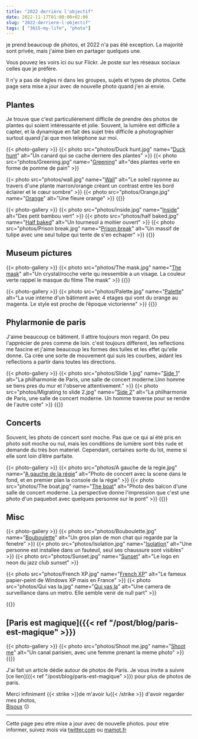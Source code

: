 ```yaml
---
title: "2022 derrière l'objectif"
date: 2022-11-17T01:00:00+02:00
slug: "2022-derriere-l-objectif"
tags: [ "3615-my-life", "photo"]
---
```


je prend beaucoup de photos, et 2022 n'a pas été exception. La majorité sont privée, mais j'aime bien en partager quelques une.

Vous pouvez les voirs ici ou sur Flickr. Je poste sur les réseaux sociaux celles que je préfére. 

Il n'y a pas de règles ni dans les groupes, sujets et types de photos.
Cette page sera mise a jour avec de nouvelle photo quand j'en ai envie.


## Plantes 
Je trouve que c'est particulièrement difficile de prendre des photos de plantes qui soient intéressante et jolie.
Souvent, la lumière est difficile a capter, et la dynamique en fait des sujet très difficile a photographier surtout quand j'ai que mon telephone sur moi.

{{< photo-gallery >}}
{{< photo src="photos/Duck hunt.jpg" name="[Duck hunt](https://www.flickr.com/photos/ztec/52505190808)" alt="Un canard qui se cache derriere des plantes" >}}
{{< photo src="photos/Greening.jpg" name="[Greening](https://www.flickr.com/photos/ztec/52505113115)" alt="des plantes verte en forme de pomme de pain" >}}

{{< photo src="photos/wall.jpg" name="[Wall](https://www.flickr.com/photos/ztec/52504636676)" alt="Le soleil rayonne au travers d'une plante marron/orange créant un contrast entre les bord éclairer et le cœur sombre" >}}
{{< photo src="photos/Orange.jpg" name="[Orange](https://www.flickr.com/photos/ztec/52504746346)" alt="Une fleure orange" >}}
{{</photo-gallery>}}

{{< photo-gallery >}}
{{< photo src="photos/inside.jpg" name="[Inside](https://www.flickr.com/photos/ztec/52504907754)" alt="Des petit bambou vert" >}}
{{< photo src="photos/half baked.jpg" name="[Half baked](https://www.flickr.com/photos/ztec/52505190793)" alt="Un tournesol a moitier ouvert" >}}
{{< photo src="photos/Prison break.jpg" name="[Prison break](https://www.flickr.com/photos/ztec/52504746326)" alt="Un massif de tulipe avec une seul tulipe qui tente de s'en echaper" >}}
{{</photo-gallery>}}


## Museum pictures

{{< photo-gallery >}}
{{< photo src="photos/The mask.jpg" name="[The mask](https://www.flickr.com/photos/ztec/52504148297)" alt="Un crystal/rocche verte qu iressemble a un visage. La couleur verte rappel le masque du filme The mask" >}}
{{</photo-gallery>}}

{{< photo-gallery >}}
{{< photo src="photos/Palette.jpg" name="[Palette](https://www.flickr.com/photos/ztec/52504148307)" alt="La vue interne d'un bâtiment avec 4 etages qui vont du orange au magenta. Le style est proche de l’époque victorienne" >}}
{{</photo-gallery>}}

## Phylarmonie de paris
J'aime beaucoup ce bâtiment. Il attire toujours mon regard. On peu l'apprécier de pres comme de loin. c'est toujours different, les reflections me fascine et j'aime beaucoup les formes des tuiles et les effet qu'elle donne. Ca crée une sorte de mouvement qui suis les courbes, aidant les reflections a partir dans toutes les directions.

{{< photo-gallery >}}
{{< photo src="photos/Slide 1.jpg" name="[Side 1](*https://www.flickr.com/photos/ztec/52504636736)" alt="La philharmonie de Paris, une salle de concert moderne.Unn homme se tiens pres du mur et l'observe attentivement." >}}
{{< photo src="photos/Migrating to slide 2.jpg" name="[Side 2](https://www.flickr.com/photos/ztec/52504636781)" alt="La philharmonie de Paris, une salle de concert moderne. Un homme traverse pour se rendre de l'autre cote" >}}
{{</photo-gallery>}}


## Concerts
Souvent, les photo de concert sont moche. Pas que ce qui ai été pris en photo soit moche ou nul, mais les conditions de lumière sont très rude et demande du très bon materiel.
Cependant, certaines sorte du lot, meme si elle sont loin d’être parfaite.


{{< photo-gallery >}}
{{< photo src="photos/A gauche de la regie.jpg" name="[A gauche de la régie](https://www.flickr.com/photos/ztec/52504907724)" alt="Photo de concert avec la scene dans le fond, et en premier plan la console de la régie" >}}
{{< photo src="photos/The boat.jpg" name="[The boat](https://www.flickr.com/photos/ztec/52505190848)" alt="Photo des balcon d'une salle de concert moderne. La perspective donne l'impression que c'est une photo d'un paquebot avec quelques personne sur le pont" >}}
{{</photo-gallery>}}

## Misc


{{< photo-gallery >}}
{{< photo src="photos/Bouboulette.jpg" name="[Bouboulette](https://www.flickr.com/photos/ztec/52505015984/in/dateposted/)" alt="Un gros plan de mon chat qui regarde par la fenetre" >}}
{{< photo src="photos/Isolation.jpg" name="[Isolation](https://www.flickr.com/photos/ztec/52163301779/in/dateposted/)" alt="Une personne est installee dans un fauteuil, seul ses chaussure sont visibles" >}}
{{< photo src="photos/Sunset.jpg" name="[Sunset](https://www.flickr.com/photos/ztec/52166383763)" alt="Le logo en neon du jazz club sunset" >}}

{{< photo src="photos/French XP.jpg" name="[French XP](https://www.flickr.com/photos/ztec/52232455659)" alt="Le fameux papier-peint de Windows XP mais en France" >}}
{{< photo src="photos/Qui vas la.jpg" name="[Qui vas la](https://www.flickr.com/photos/ztec/52505015959)" alt="Une camera de surveillance dans un metro. Elle semble venir de null part" >}}

{{</photo-gallery>}}

## [Paris est magique]({{< ref "/post/blog/paris-est-magique" >}})

{{< photo-gallery >}}
{{< photo src="photos/Shoot me.jpg" name="[Shoot me](https://www.flickr.com/photos/ztec/52213604967)" alt="Un canal parisien, avec une femme prenant la meme photo" >}}
{{</photo-gallery>}}

J'ai fait un article dédie autour de photos de Paris. 
Je vous invite a  suivre [ce lien]({{< ref "/post/blog/paris-est-magique" >}}) pour plus de photos de paris.

Merci infiniment {{< strike >}}de m'avoir lu{{< /strike >}} d'avoir regarder mes photos,\
[Bisoux](/page/bisoux) :kissing:

---

Cette page peu etre mise a jour avec de nouvelle photos. pour etre informer, suivez mois via [twitter.com](twitter.com/ztec6/) ou [mamot.fr](https://mamot.fr/@ztec)